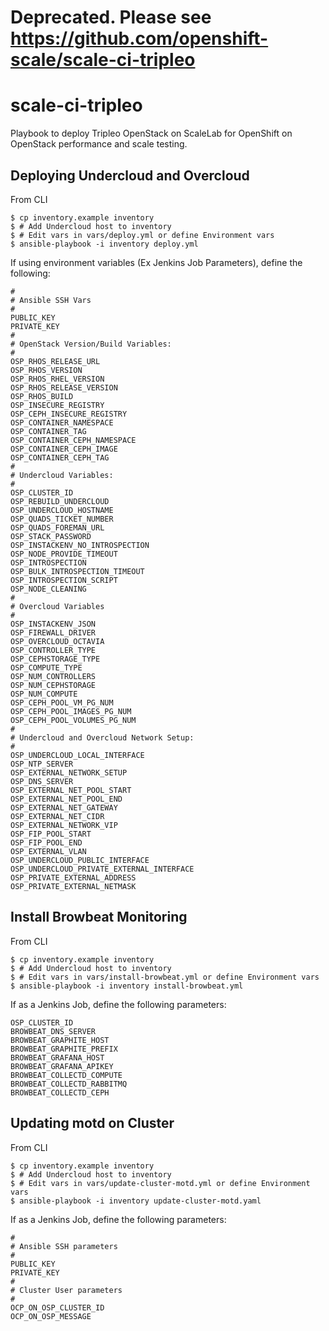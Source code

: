 # Deprecated. Please see https://github.com/openshift-scale/scale-ci-tripleo

# scale-ci-tripleo

Playbook to deploy Tripleo OpenStack on ScaleLab for OpenShift on OpenStack performance and scale testing.

## Deploying Undercloud and Overcloud

From CLI

```
$ cp inventory.example inventory
$ # Add Undercloud host to inventory
$ # Edit vars in vars/deploy.yml or define Environment vars
$ ansible-playbook -i inventory deploy.yml
```

If using environment variables (Ex Jenkins Job Parameters), define the following:

```
#
# Ansible SSH Vars
#
PUBLIC_KEY
PRIVATE_KEY
#
# OpenStack Version/Build Variables:
#
OSP_RHOS_RELEASE_URL
OSP_RHOS_VERSION
OSP_RHOS_RHEL_VERSION
OSP_RHOS_RELEASE_VERSION
OSP_RHOS_BUILD
OSP_INSECURE_REGISTRY
OSP_CEPH_INSECURE_REGISTRY
OSP_CONTAINER_NAMESPACE
OSP_CONTAINER_TAG
OSP_CONTAINER_CEPH_NAMESPACE
OSP_CONTAINER_CEPH_IMAGE
OSP_CONTAINER_CEPH_TAG
#
# Undercloud Variables:
#
OSP_CLUSTER_ID
OSP_REBUILD_UNDERCLOUD
OSP_UNDERCLOUD_HOSTNAME
OSP_QUADS_TICKET_NUMBER
OSP_QUADS_FOREMAN_URL
OSP_STACK_PASSWORD
OSP_INSTACKENV_NO_INTROSPECTION
OSP_NODE_PROVIDE_TIMEOUT
OSP_INTROSPECTION
OSP_BULK_INTROSPECTION_TIMEOUT
OSP_INTROSPECTION_SCRIPT
OSP_NODE_CLEANING
#
# Overcloud Variables
#
OSP_INSTACKENV_JSON
OSP_FIREWALL_DRIVER
OSP_OVERCLOUD_OCTAVIA
OSP_CONTROLLER_TYPE
OSP_CEPHSTORAGE_TYPE
OSP_COMPUTE_TYPE
OSP_NUM_CONTROLLERS
OSP_NUM_CEPHSTORAGE
OSP_NUM_COMPUTE
OSP_CEPH_POOL_VM_PG_NUM
OSP_CEPH_POOL_IMAGES_PG_NUM
OSP_CEPH_POOL_VOLUMES_PG_NUM
#
# Undercloud and Overcloud Network Setup:
#
OSP_UNDERCLOUD_LOCAL_INTERFACE
OSP_NTP_SERVER
OSP_EXTERNAL_NETWORK_SETUP
OSP_DNS_SERVER
OSP_EXTERNAL_NET_POOL_START
OSP_EXTERNAL_NET_POOL_END
OSP_EXTERNAL_NET_GATEWAY
OSP_EXTERNAL_NET_CIDR
OSP_EXTERNAL_NETWORK_VIP
OSP_FIP_POOL_START
OSP_FIP_POOL_END
OSP_EXTERNAL_VLAN
OSP_UNDERCLOUD_PUBLIC_INTERFACE
OSP_UNDERCLOUD_PRIVATE_EXTERNAL_INTERFACE
OSP_PRIVATE_EXTERNAL_ADDRESS
OSP_PRIVATE_EXTERNAL_NETMASK
```

## Install Browbeat Monitoring

From CLI

```
$ cp inventory.example inventory
$ # Add Undercloud host to inventory
$ # Edit vars in vars/install-browbeat.yml or define Environment vars
$ ansible-playbook -i inventory install-browbeat.yml
```

If as a Jenkins Job, define the following parameters:

```
OSP_CLUSTER_ID
BROWBEAT_DNS_SERVER
BROWBEAT_GRAPHITE_HOST
BROWBEAT_GRAPHITE_PREFIX
BROWBEAT_GRAFANA_HOST
BROWBEAT_GRAFANA_APIKEY
BROWBEAT_COLLECTD_COMPUTE
BROWBEAT_COLLECTD_RABBITMQ
BROWBEAT_COLLECTD_CEPH
```

## Updating motd on Cluster

From CLI

```
$ cp inventory.example inventory
$ # Add Undercloud host to inventory
$ # Edit vars in vars/update-cluster-motd.yml or define Environment vars
$ ansible-playbook -i inventory update-cluster-motd.yaml
```

If as a Jenkins Job, define the following parameters:

```
#
# Ansible SSH parameters
#
PUBLIC_KEY
PRIVATE_KEY
#
# Cluster User parameters
#
OCP_ON_OSP_CLUSTER_ID
OCP_ON_OSP_MESSAGE
```
